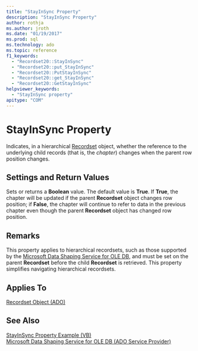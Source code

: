 ```yaml
---
title: "StayInSync Property"
description: "StayInSync Property"
author: rothja
ms.author: jroth
ms.date: "01/19/2017"
ms.prod: sql
ms.technology: ado
ms.topic: reference
f1_keywords:
  - "Recordset20::StayInSync"
  - "Recordset20::put_StayInSync"
  - "Recordset20::PutStayInSync"
  - "Recordset20::get_StayInSync"
  - "Recordset20::GetStayInSync"
helpviewer_keywords:
  - "StayInSync property"
apitype: "COM"
---
```

# StayInSync Property
Indicates, in a hierarchical [Recordset](./recordset-object-ado.md) object, whether the reference to the underlying child records (that is, the *chapter*) changes when the parent row position changes.  
  
## Settings and Return Values  
 Sets or returns a **Boolean** value. The default value is **True**. If **True**, the chapter will be updated if the parent **Recordset** object changes row position; if **False**, the chapter will continue to refer to data in the previous chapter even though the parent **Recordset** object has changed row position.  
  
## Remarks  
 This property applies to hierarchical recordsets, such as those supported by the [Microsoft Data Shaping Service for OLE DB](../../guide/appendixes/microsoft-data-shaping-service-for-ole-db-ado-service-provider.md), and must be set on the parent **Recordset** before the child **Recordset** is retrieved. This property simplifies navigating hierarchical recordsets.  
  
## Applies To  
 [Recordset Object (ADO)](./recordset-object-ado.md)  
  
## See Also  
 [StayInSync Property Example (VB)](./stayinsync-property-example-vb.md)   
 [Microsoft Data Shaping Service for OLE DB (ADO Service Provider)](../../guide/appendixes/microsoft-data-shaping-service-for-ole-db-ado-service-provider.md)